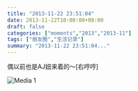 ```yaml
---
title: "2013-11-22 23:51:04"
date: 2013-11-22T10:00:00+08:00
draft: false
categories: ["moments","2013","2013-11"]
tags: ["朋友圈","生活记录"]
summary: "2013-11-22 23:51:04..."
---
```


偶以前也是AJ妞来着的～[右哼哼]

![Media 1](/Moments/photos/2013-11-22/201311222351040.jpg)

